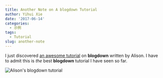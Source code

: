 ```yaml
---
title: Another Note on A blogdown Tutorial
author: Yihui Xie
date: '2017-06-14'
categories:
  - 示例
tags:
  - Tutorial
slug: another-note
---
```


I just discovered [an awesome tutorial](https://apreshill.rbind.io/post/up-and-running-with-blogdown/) on **blogdown** written by Alison. I have to admit this is _the_ best **blogdown** tutorial I have seen so far.

![Alison's blogdown tutorial](https://alison.rbind.io/blog/2017-06-up-running-with-blogdown/blogdown-signpost-1.png)
